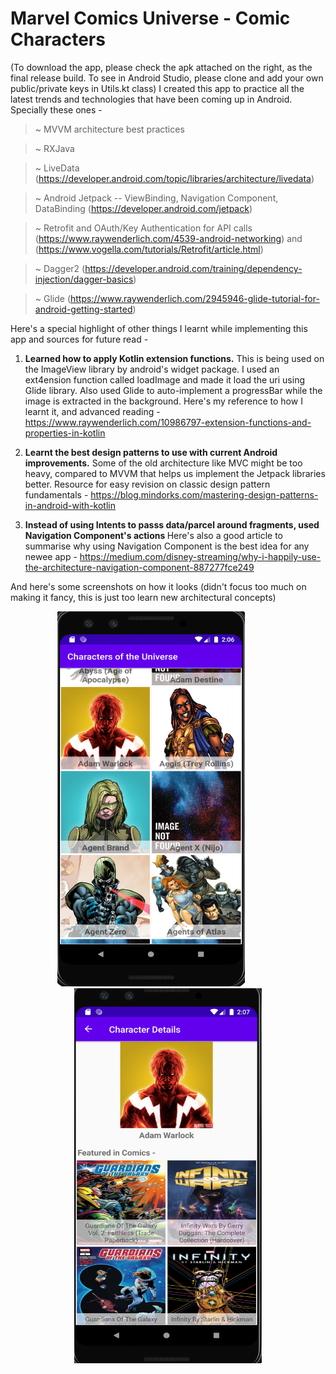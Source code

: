 # Marvel Comics Universe - Comic Characters 
(To download the app, please check the apk attached on the right, as the final release build. To see in Android Studio, please clone and add your own public/private keys in Utils.kt class)
I created this app to practice all the latest trends and technologies that have been coming up in Android.  Specially these ones - 

  > ~ MVVM architecture best practices
  
  > ~ RXJava
  
  > ~ LiveData (https://developer.android.com/topic/libraries/architecture/livedata)
  
  > ~ Android Jetpack -- ViewBinding, Navigation Component, DataBinding (https://developer.android.com/jetpack)
  
  > ~ Retrofit and OAuth/Key Authentication for API calls (https://www.raywenderlich.com/4539-android-networking) and (https://www.vogella.com/tutorials/Retrofit/article.html)
  
  > ~ Dagger2  (https://developer.android.com/training/dependency-injection/dagger-basics)
  
  > ~ Glide (https://www.raywenderlich.com/2945946-glide-tutorial-for-android-getting-started)

Here's a special highlight of other things I learnt while implementing this app and sources for future read - 

1. <b>Learned how to apply Kotlin extension functions.</b> This is being used on the ImageView library by android's widget package. I used an ext4ension function called loadImage and made it load the uri using Glide library. Also used Glide to auto-implement a progressBar while the image is extracted in the background.  Here's my reference to how I learnt it, and advanced reading - 
https://www.raywenderlich.com/10986797-extension-functions-and-properties-in-kotlin 

2. <b>Learnt the best design patterns to use with current Android improvements.</b> Some of the old architecture like MVC might be too heavy, compared to MVVM that helps us implement the Jetpack libraries better. Resource for easy revision on classic design pattern fundamentals - https://blog.mindorks.com/mastering-design-patterns-in-android-with-kotlin 

3. <b>Instead of using Intents to passs data/parcel around fragments, used Navigation Component's actions </b> Here's also a good article to summarise why using Navigation Component is the best idea for any newee app - https://medium.com/disney-streaming/why-i-happily-use-the-architecture-navigation-component-887277fce249 


And here's some screenshots on how it looks (didn't focus too much on making it fancy, this is just too learn new architectural concepts)

<div align="center">
  <img src="screenshot_mainPage.png" width="300px" height="600px"</img>
   <img height="0" width="50px">
   <img src="screenshot_detailsPage.png" width="300px" height="600px"</img> 
</div>
